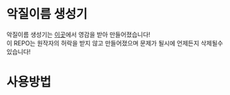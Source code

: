 # 악질이름 생성기
악질이름 생성기는 [이곳](https://name.ho9.me/)에서 영감을 받아 만들어졌습니다!\
이 REPO는 원작자의 허락을 받지 않고 만들어졌으며 문제가 될시에 언제든지 삭제될수 있습니다!

# 사용방법
